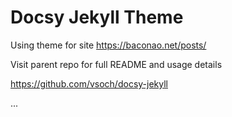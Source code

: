 # Docsy Jekyll Theme

Using theme for site <https://baconao.net/posts/>

Visit parent repo for full README and usage details

<https://github.com/vsoch/docsy-jekyll>

...


